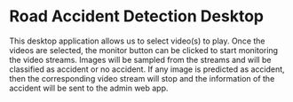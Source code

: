 # Road Accident Detection Desktop

This desktop application allows us to select video(s) to play. Once the videos are selected, the monitor button can be clicked to start monitoring the video streams.
Images will be sampled from the streams and will be classified as accident or no accident.
If any image is predicted as accident, then the corresponding video stream will stop and the information of the accident will be sent to the admin web app.